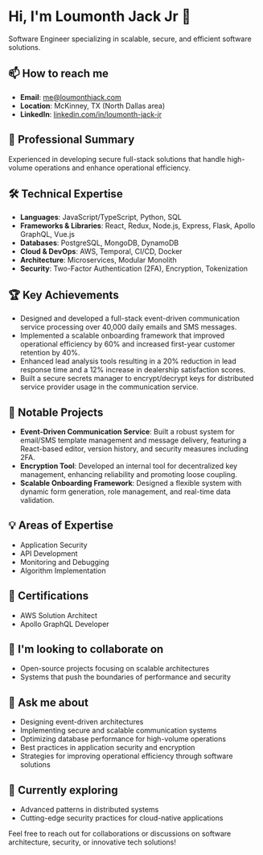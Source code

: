 # Hi, I'm Loumonth Jack Jr 👋

Software Engineer specializing in scalable, secure, and efficient software solutions.

## 📫 How to reach me
- **Email**: [me@loumonthjack.com](mailto:me@loumonthjack.com)
- **Location**: McKinney, TX (North Dallas area)
- **LinkedIn**: [linkedin.com/in/loumonth-jack-jr](https://linkedin.com/in/loumonth-jack-jr)

## 🚀 Professional Summary
Experienced in developing secure full-stack solutions that handle high-volume operations and enhance operational efficiency.

## 🛠 Technical Expertise
- **Languages**: JavaScript/TypeScript, Python, SQL
- **Frameworks & Libraries**: React, Redux, Node.js, Express, Flask, Apollo GraphQL, Vue.js
- **Databases**: PostgreSQL, MongoDB, DynamoDB
- **Cloud & DevOps**: AWS, Temporal, CI/CD, Docker
- **Architecture**: Microservices, Modular Monolith
- **Security**: Two-Factor Authentication (2FA), Encryption, Tokenization

## 🏆 Key Achievements
- Designed and developed a full-stack event-driven communication service processing over 40,000 daily emails and SMS messages.
- Implemented a scalable onboarding framework that improved operational efficiency by 60% and increased first-year customer retention by 40%.
- Enhanced lead analysis tools resulting in a 20% reduction in lead response time and a 12% increase in dealership satisfaction scores.
- Built a secure secrets manager to encrypt/decrypt keys for distributed service provider usage in the communication service.

## 🔭 Notable Projects
- **Event-Driven Communication Service**: Built a robust system for email/SMS template management and message delivery, featuring a React-based editor, version history, and security measures including 2FA.
- **Encryption Tool**: Developed an internal tool for decentralized key management, enhancing reliability and promoting loose coupling.
- **Scalable Onboarding Framework**: Designed a flexible system with dynamic form generation, role management, and real-time data validation.

## 💡 Areas of Expertise
- Application Security
- API Development
- Monitoring and Debugging
- Algorithm Implementation

## 📜 Certifications
- AWS Solution Architect
- Apollo GraphQL Developer

## 👯 I'm looking to collaborate on
- Open-source projects focusing on scalable architectures
- Systems that push the boundaries of performance and security

## 💬 Ask me about
- Designing event-driven architectures
- Implementing secure and scalable communication systems
- Optimizing database performance for high-volume operations
- Best practices in application security and encryption
- Strategies for improving operational efficiency through software solutions

## 🌱 Currently exploring
- Advanced patterns in distributed systems
- Cutting-edge security practices for cloud-native applications

Feel free to reach out for collaborations or discussions on software architecture, security, or innovative tech solutions!

